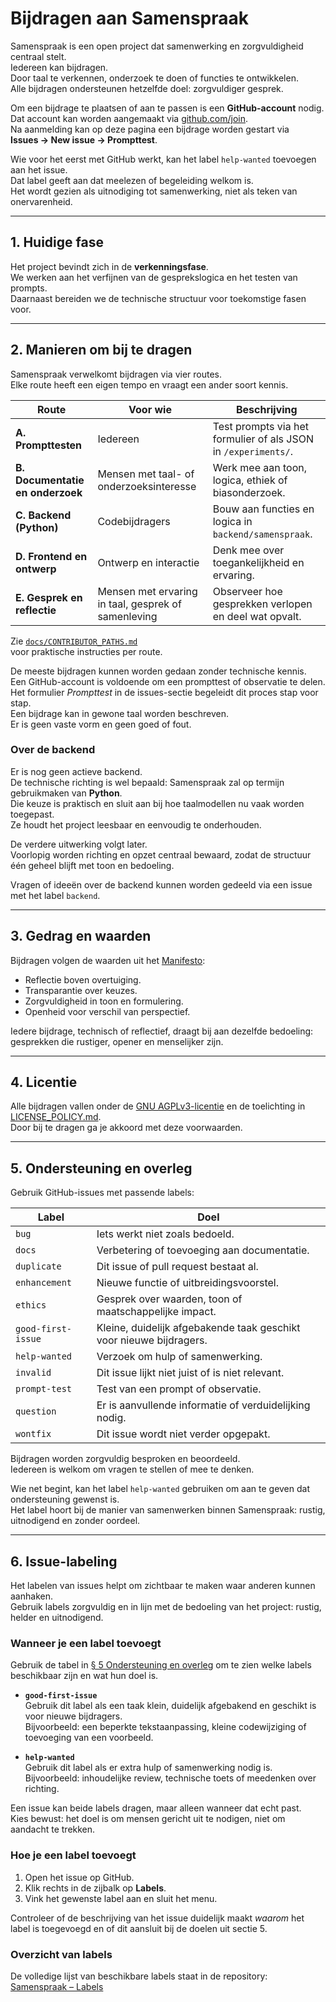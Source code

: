 # Bijdragen aan Samenspraak

Samenspraak is een open project dat samenwerking en zorgvuldigheid centraal stelt.  
Iedereen kan bijdragen.  
Door taal te verkennen, onderzoek te doen of functies te ontwikkelen.  
Alle bijdragen ondersteunen hetzelfde doel: zorgvuldiger gesprek.

Om een bijdrage te plaatsen of aan te passen is een **GitHub-account** nodig.  
Dat account kan worden aangemaakt via [github.com/join](https://github.com/join).  
Na aanmelding kan op deze pagina een bijdrage worden gestart via  
**Issues → New issue → Prompttest**.  

Wie voor het eerst met GitHub werkt, kan het label `help-wanted` toevoegen aan het issue.  
Dat label geeft aan dat meelezen of begeleiding welkom is.  
Het wordt gezien als uitnodiging tot samenwerking, niet als teken van onervarenheid.

---

## 1. Huidige fase

Het project bevindt zich in de **verkenningsfase**.  
We werken aan het verfijnen van de gesprekslogica en het testen van prompts.  
Daarnaast bereiden we de technische structuur voor toekomstige fasen voor.

---

## 2. Manieren om bij te dragen

Samenspraak verwelkomt bijdragen via vier routes.  
Elke route heeft een eigen tempo en vraagt een ander soort kennis.

| Route | Voor wie | Beschrijving |
|--------|-----------|--------------|
| **A. Prompttesten** | Iedereen | Test prompts via het formulier of als JSON in `/experiments/`. |
| **B. Documentatie en onderzoek** | Mensen met taal- of onderzoeksinteresse | Werk mee aan toon, logica, ethiek of biasonderzoek. |
| **C. Backend (Python)** | Codebijdragers | Bouw aan functies en logica in `backend/samenspraak`. |
| **D. Frontend en ontwerp** | Ontwerp en interactie | Denk mee over toegankelijkheid en ervaring. |
| **E. Gesprek en reflectie** | Mensen met ervaring in taal, gesprek of samenleving | Observeer hoe gesprekken verlopen en deel wat opvalt. |


Zie [`docs/CONTRIBUTOR_PATHS.md`](docs/CONTRIBUTOR_PATHS.md)  
voor praktische instructies per route.

De meeste bijdragen kunnen worden gedaan zonder technische kennis.  
Een GitHub-account is voldoende om een prompttest of observatie te delen.  
Het formulier *Prompttest* in de issues-sectie begeleidt dit proces stap voor stap.  
Een bijdrage kan in gewone taal worden beschreven.  
Er is geen vaste vorm en geen goed of fout.

### Over de backend

Er is nog geen actieve backend.  
De technische richting is wel bepaald: Samenspraak zal op termijn gebruikmaken van **Python**.  
Die keuze is praktisch en sluit aan bij hoe taalmodellen nu vaak worden toegepast.  
Ze houdt het project leesbaar en eenvoudig te onderhouden.

De verdere uitwerking volgt later.  
Voorlopig worden richting en opzet centraal bewaard, zodat de structuur één geheel blijft met toon en bedoeling.  

Vragen of ideeën over de backend kunnen worden gedeeld via een issue met het label `backend`.

---

## 3. Gedrag en waarden

Bijdragen volgen de waarden uit het [Manifesto](MANIFESTO.md):

- Reflectie boven overtuiging.  
- Transparantie over keuzes.  
- Zorgvuldigheid in toon en formulering.  
- Openheid voor verschil van perspectief.

Iedere bijdrage, technisch of reflectief, draagt bij aan dezelfde bedoeling: gesprekken die rustiger, opener en menselijker zijn.


---

## 4. Licentie

Alle bijdragen vallen onder de [GNU AGPLv3-licentie](LICENSE) en de toelichting in [LICENSE_POLICY.md](LICENSE_POLICY.md).  
Door bij te dragen ga je akkoord met deze voorwaarden.

---

## 5. Ondersteuning en overleg

Gebruik GitHub-issues met passende labels:

| Label | Doel |
|------|------|
| `bug` | Iets werkt niet zoals bedoeld. |
| `docs` | Verbetering of toevoeging aan documentatie. |
| `duplicate` | Dit issue of pull request bestaat al. |
| `enhancement` | Nieuwe functie of uitbreidingsvoorstel. |
| `ethics` | Gesprek over waarden, toon of maatschappelijke impact. |
| `good-first-issue` | Kleine, duidelijk afgebakende taak geschikt voor nieuwe bijdragers. |
| `help-wanted` | Verzoek om hulp of samenwerking. |
| `invalid` | Dit issue lijkt niet juist of is niet relevant. |
| `prompt-test` | Test van een prompt of observatie. |
| `question` | Er is aanvullende informatie of verduidelijking nodig. |
| `wontfix` | Dit issue wordt niet verder opgepakt. |

Bijdragen worden zorgvuldig besproken en beoordeeld.  
Iedereen is welkom om vragen te stellen of mee te denken.

Wie net begint, kan het label `help-wanted` gebruiken om aan te geven dat ondersteuning gewenst is.  
Het label hoort bij de manier van samenwerken binnen Samenspraak: rustig, uitnodigend en zonder oordeel.

---

## 6. Issue-labeling

Het labelen van issues helpt om zichtbaar te maken waar anderen kunnen aanhaken.  
Gebruik labels zorgvuldig en in lijn met de bedoeling van het project: rustig, helder en uitnodigend.

### Wanneer je een label toevoegt

Gebruik de tabel in [§ 5 Ondersteuning en overleg](#5-ondersteuning-en-overleg) om te zien welke labels beschikbaar zijn en wat hun doel is.

- **`good-first-issue`**  
  Gebruik dit label als een taak klein, duidelijk afgebakend en geschikt is voor nieuwe bijdragers.  
  Bijvoorbeeld: een beperkte tekstaanpassing, kleine codewijziging of toevoeging van een voorbeeld.

- **`help-wanted`**  
  Gebruik dit label als er extra hulp of samenwerking nodig is.  
  Bijvoorbeeld: inhoudelijke review, technische toets of meedenken over richting.

Een issue kan beide labels dragen, maar alleen wanneer dat echt past.  
Kies bewust: het doel is om mensen gericht uit te nodigen, niet om aandacht te trekken.

### Hoe je een label toevoegt

1. Open het issue op GitHub.  
2. Klik rechts in de zijbalk op **Labels**.  
3. Vink het gewenste label aan en sluit het menu.  

Controleer of de beschrijving van het issue duidelijk maakt *waarom* het label is toegevoegd en of dit aansluit bij de doelen uit sectie 5.

### Overzicht van labels

De volledige lijst van beschikbare labels staat in de repository: [Samenspraak – Labels](https://github.com/Samenspraak/samenspraak/labels)
